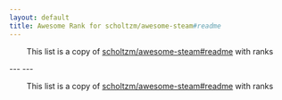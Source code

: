```yaml
---
layout: default
title: Awesome Rank for scholtzm/awesome-steam#readme
---
```


<p align="center">
	This list is a copy of <a href="https://github.com/scholtzm/awesome-steam#readme">scholtzm/awesome-steam#readme</a> with ranks
</p>
---
---
<p align="center">
	This list is a copy of <a href="https://github.com/scholtzm/awesome-steam#readme">scholtzm/awesome-steam#readme</a> with ranks
</p>
